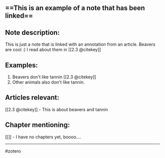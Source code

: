==This is an example of a note that has been linked==
---

## Note description:
This is just a note that is linked with an annotation from an article. Beavers are cool :) 
I read about them in [[2.3 @citekey]]

## Examples:
1. Beavers don't like tannin  [[2.3 @citekey]]
2. Other animals also don't like tannin.


## Articles relevant:
[[2.3 @citekey]] - This is about beavers and tannin



## Chapter mentioning:
[[]] - I have no chapters yet, boooo....


---
#zotero 